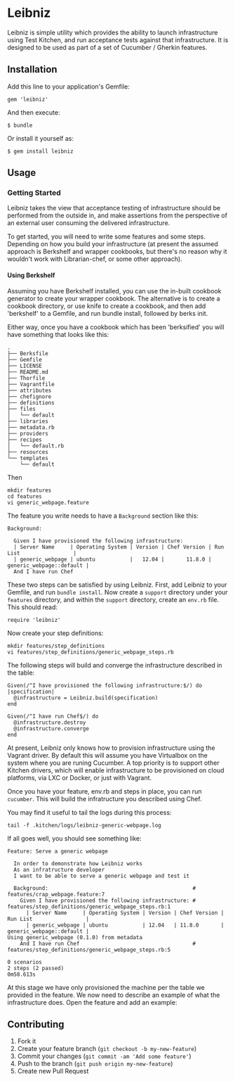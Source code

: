 # Leibniz

Leibniz is simple utility which provides the ability to launch
infrastructure using Test Kitchen, and run acceptance tests against
that infrastructure.  It is designed to be used as part of a set of
Cucumber / Gherkin features.

## Installation

Add this line to your application's Gemfile:

    gem 'leibniz'

And then execute:

    $ bundle

Or install it yourself as:

    $ gem install leibniz

## Usage

### Getting Started

Leibniz takes the view that acceptance testing of infrastructure
should be performed from the outside in, and make assertions from the
perspective of an external user consuming the delivered
infrastructure.

To get started, you will need to write some features and some steps.
Depending on how you build your infrastructure (at present the assumed
approach is Berkshelf and wrapper cookbooks, but there's no reason why
it wouldn't work with Librarian-chef, or some other approach).

#### Using Berkshelf

Assuming you have Berkshelf installed, you can use the in-built
cookbook generator to create your wrapper cookbook.  The alternative
is to create a cookbook directory, or use knife to create a cookbook,
and then add 'berkshelf' to a Gemfile, and run bundle install, followed by berks init.

Either way, once you have a cookbook which has been 'berksified' you
will have something that looks like this:

```
.
├── Berksfile
├── Gemfile
├── LICENSE
├── README.md
├── Thorfile
├── Vagrantfile
├── attributes
├── chefignore
├── definitions
├── files
│   └── default
├── libraries
├── metadata.rb
├── providers
├── recipes
│   └── default.rb
├── resources
└── templates
    └── default
```

Then

```
mkdir features
cd features
vi generic_webpage.feature
```

The feature you write needs to have a `Background` section like this:

```
Background:

  Given I have provisioned the following infrastructure:
  | Server Name     | Operating System | Version | Chef Version | Run List                 |
  | generic_webpage | ubuntu           |   12.04 |       11.8.0 | generic_webpage::default |
  And I have run Chef
```

These two steps can be satisfied by using Leibniz.  First, add Leibniz
to your Gemfile, and run `bundle install`.  Now create a `support` directory under your `features` directory, and within the `support` directory, create an `env.rb` file.  This should read:

```
require 'leibniz'
```

Now create your step definitions:

```
mkdir features/step_definitions
vi features/step_definitions/generic_webpage_steps.rb
``` 

The following steps will build and converge the infrastructure described in the table:

```
Given(/^I have provisioned the following infrastructure:$/) do |specification|
  @infrastructure = Leibniz.build(specification)
end

Given(/^I have run Chef$/) do
  @infrastructure.destroy
  @infrastructure.converge
end
```

At present, Leibniz only knows how to provision infrastructure using
the Vagrant driver.  By default this will assume you have Virtualbox
on the system where you are runing Cucumber.  A top priority is to
support other Kitchen drivers, which will enable infrastructure to be
provisioned on cloud platforms, via LXC or Docker, or just with
Vagrant.

Once you have your feature, env.rb and steps in place, you can run
`cucumber`.  This will build the infratructure you described using
Chef.

You may find it useful to tail the logs during this process:

```
tail -f .kitchen/logs/leibniz-generic-webpage.log
```

If all goes well, you should see something like:

```
Feature: Serve a generic webpage

  In order to demonstrate how Leibniz works
  As an infratructure developer
  I want to be able to serve a generic webpage and test it

  Background:                                              # features/crap_webpage.feature:7
    Given I have provisioned the following infrastructure: # features/step_definitions/generic_webpage_steps.rb:1
      | Server Name     | Operating System | Version | Chef Version | Run List                 |
      | generic_webpage | ubuntu           | 12.04   | 11.8.0       | generic_webpage::default |
Using generic_webpage (0.1.0) from metadata
    And I have run Chef                                    # features/step_definitions/generic_webpage_steps.rb:5

0 scenarios
2 steps (2 passed)
0m58.613s
```

At this stage we have only provisioned the machine per the table we provided in the feature.  We now need to describe an example of what the infrastructure does.  Open the feature and add an example:



## Contributing

1. Fork it
2. Create your feature branch (`git checkout -b my-new-feature`)
3. Commit your changes (`git commit -am 'Add some feature'`)
4. Push to the branch (`git push origin my-new-feature`)
5. Create new Pull Request
